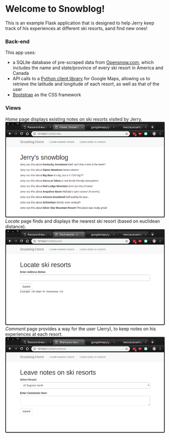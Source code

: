 # Welcome to Snowblog!


This is an example Flask application that is designed to help Jerry keep track of his experiences at different ski resorts, aand find new ones!

### Back-end
This app uses:
- a SQLite database of pre-scraped data from [Opensnow.com](www.opensnow.com), which includes the name and state/province of every ski resort in America and Canada
- API calls to a [Python client library](https://github.com/googlemaps/google-maps-services-python) for Google Maps, allowing us to retrieve the latitude and longitude of each resort, as well as that of the user
- [Bootstrap](http://getbootstrap.com) as the CSS framework

### Views
_Home_ page displays existing notes on ski resorts visited by Jerry.
![Index View](./images/index_view.png)
_Locate_ page finds and displays the nearest ski resort (based on euclidean distance).
![Locate View](./images/locate_view.png)
_Comment_ page provides a way for the user (Jerry), to keep notes on his experiences at each resort.
![Comment View](./images/comment_view.png)
